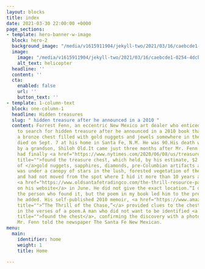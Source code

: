 ```yaml
---
layout: blocks
title: index
date: 2021-03-30 22:00:00 +0000
page_sections:
- template: hero-banner-w-image
  block: hero-2
  background_image: "/media/v1615911904/jekyll-two/2021/03/16/caebcde1-0254-4dcb-bee8-0e3cff3c29f1_rne83c.jpg"
  image:
    image: "/media/v1615911904/jekyll-two/2021/03/16/caebcde1-0254-4dcb-bee8-0e3cff3c29f1_rne83c.jpg"
    alt_text: helicopter
  headline: ''
  content: ''
  cta:
    enabled: false
    url: ''
    button_text: ''
- template: 1-column-text
  block: one-column-1
  headline: Hidden treasures
  slug: " hidden treasure after he announced in a 2010 "
  content: Forrest Fenn, an eccentric New Mexico art dealer who enticed thousands
    to search for hidden treasure after he announced in a 2010 book that he had stashed
    a bronze chest filled with gold nuggets and jewels somewhere in the Rocky Mountains,
    died on Sept. 7 at his home in Santa Fe, N.M. He was 90.His death was confirmed
    by a grandson, Shiloh Old.It came just three months after Mr. Fenn said someone
    had finally <a href="https://www.nytimes.com/2020/06/08/us/treasure-chest-rocky-mountains.html"
    title="">found the treasure chest, which held, by his estimate, $2 million worth
    of </a>gold nuggets, sapphires, diamonds, pre-Columbian artifacts and other riches.“It
    was under a canopy of stars in the lush, forested vegetation of the Rocky Mountains
    and had not moved from the spot where I hid it more than 10 years ago,” Mr. Fenn
    <a href="https://www.oldsantafetradingco.com/the-thrill-resource-page" title="">said
    on his website</a> in June. He did not give the exact location.“I do not know
    the person who found it, but the poem in my book led him to the precise spot,”
    he added. His self-published 2010 memoir, <a href="https://www.amazon.com/Thrill-Chase-Forrest-Fenn/dp/0967091780"
    title="">“The Thrill of the Chase,”</a> provided clues to the chest’s location
    in the verses of a poem.A man who did not want to be identified <a href="https://www.santafenewmexican.com/news/local_news/forrest-fenn-confirms-his-treasure-has-been-found/article_37006cfe-a8d7-11ea-8653-873ca96e31ef.html"
    title="">found the chest</a>, confirming the discovery with a photograph of it,
    Mr. Fenn told the newspaper The Santa Fe New Mexican.
menu:
  main:
    identifier: home
    weight: 1
    title: Home

---
```


